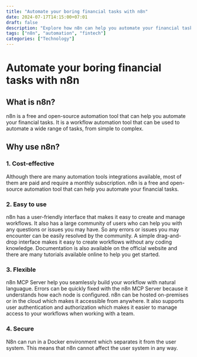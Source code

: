 ```yaml
---
title: "Automate your boring financial tasks with n8n"
date: 2024-07-17T14:15:00+07:01
draft: false
description: "Explore how n8n can help you automate your financial tasks"
tags: ["n8n", "automation", "fintech"]
categories: ["Technology"]
---
```


# Automate your boring financial tasks with n8n

## What is n8n?
n8n is a free and open-source automation tool that can help you automate your financial tasks. It is a workflow automation tool that can be used to automate a wide range of tasks, from simple to complex.

## Why use n8n?

### 1. Cost-effective

Although there are many automation tools integrations available, most of them are paid and require a monthly subscription. n8n is a free and open-source automation tool that can help you automate your financial tasks.

### 2. Easy to use

n8n has a user-friendly interface that makes it easy to create and manage workflows. It also has a large community of users who can help you with any questions or issues you may have. So any errors or issues you may encounter can be easily resolved by the community. A simple drag-and-drop interface makes it easy to create workflows without any coding knowledge. Documentation is also available on the official website and there are many tutorials available online to help you get started.

### 3. Flexible

n8n MCP Server help you seamlessly build your workflow with natural languague. Errors can be quickly fixed with the n8n MCP Server because it understands how each node is configured. n8n can be hosted on-premises or in the cloud which makes it accessible from anywhere. It also supports user authentication and authorization which makes it easier to manage access to your workflows when working with a team.

### 4. Secure

N8n can run in a Docker environment which separates it from the user system. This means that n8n cannot affect the user system in any way. 



